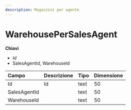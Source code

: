```yaml
---
description: Magazzini per agente
---
```


# WarehousePerSalesAgent

**Chiavi**

* _Id_
* SalesAgentId, WarehouseId

| Campo | Descrizione | Tipo | Dimensione |
| :--- | :--- | :--- | :--- |
| Id | Id | text | 50 |
| SalesAgentId |  | text | 50 |
| WarehouseId |  | text | 50 |

